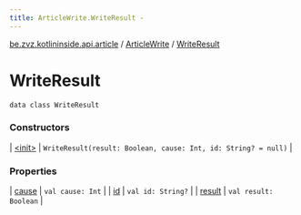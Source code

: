 ```yaml
---
title: ArticleWrite.WriteResult - 
---
```


[be.zvz.kotlininside.api.article](../../index.html) / [ArticleWrite](../index.html) / [WriteResult](./index.html)

# WriteResult

`data class WriteResult`

### Constructors

| [&lt;init&gt;](-init-.html) | `WriteResult(result: Boolean, cause: Int, id: String? = null)` |

### Properties

| [cause](cause.html) | `val cause: Int` |
| [id](id.html) | `val id: String?` |
| [result](result.html) | `val result: Boolean` |

